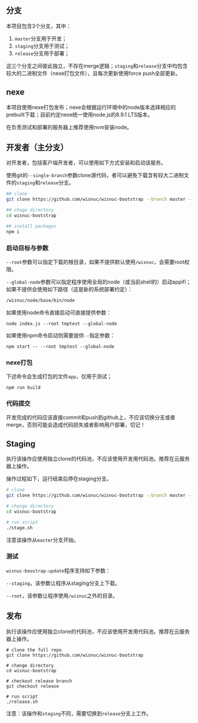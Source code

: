 ## 分支

本项目包含3个分支，其中：

1. `master`分支用于开发；
2. `staging`分支用于测试；
3. `release`分支用于部署；

这三个分支之间彼此独立，不存在merge逻辑；`staging`和`release`分支中均包含较大的二进制文件（nexe打包文件），且每次更新使用force push全部更新。



## nexe

本项目使用nexe打包发布；nexe会根据运行环境中的node版本选择相应的prebuilt下载；目前约定nexe统一使用node.js的8.9.1 LTS版本。



在负责测试和部署的服务器上推荐使用nvm安装node。



## 开发者（主分支）

对开发者，包括客户端开发者，可以使用如下方式安装和启动该服务。


使用git的`--single-branch`参数clone源代码，者可以避免下载含有较大二进制文件的`staging`和`release`分支。

```bash
## clone
git clone https://github.com/wisnuc/wisnuc-bootstrap --branch master --single-branch

## chage directory
cd wisnuc-bootstrap

## install packages
npm i
```


### 启动目标与参数

`--root`参数可以指定下载的根目录，如果不提供默认使用`/wisnuc`，会需要root权限。

`--global-node`参数可以指定程序使用全局的node（或当前shell的）启动appifi；如果不提供会使用如下路径（这是新的系统部署约定）：

```bash
/wisnuc/node/base/bin/node
```



如果使用node命令直接启动可直接提供参数：

```
node index.js --root tmptest --global-node
```



如果使用npm命令启动则需要提供`--`指定参数：

```
npm start -- --root tmptest --global-node
```



### nexe打包

下述命令会生成打包的文件`app`，仅用于测试；

```
npm run build
```



### 代码提交

开发完成的代码应该直接commit和push到github上，不应该切换分支或者merge，否则可能会造成代码损失或者影响用户部署，切记！



## Staging

执行该操作应使用独立clone的代码池，不应该使用开发用代码池。推荐在云服务器上操作。



操作过程如下，运行结束后停在staging分支。

```bash
# clone
git clone https://github.com/wisnuc/wisnuc-bootstrap --branch master --single-branch

# change directory
cd wisnuc-bootstrap

# run script
./stage.sh
```

注意该操作从`master`分支开始。



### 测试

`wisnuc-boostrap-update`程序支持如下参数：



`--staging`，该参数让程序从staging分支上下载。

`--root`，该参数让程序使用`/wisnuc`之外的目录。



## 发布

执行该操作应使用独立clone的代码池，不应该使用开发用代码池。推荐在云服务器上操作。

```
# clone the full repo
git clone https://github.com/wisnuc/wisnuc-bootstrap

# change directory
cd wisnuc-bootstrap

# checkout release branch
git checkout release

# run script
./release.sh
```

注意：该操作和`staging`不同，需要切换到`release`分支上工作。
